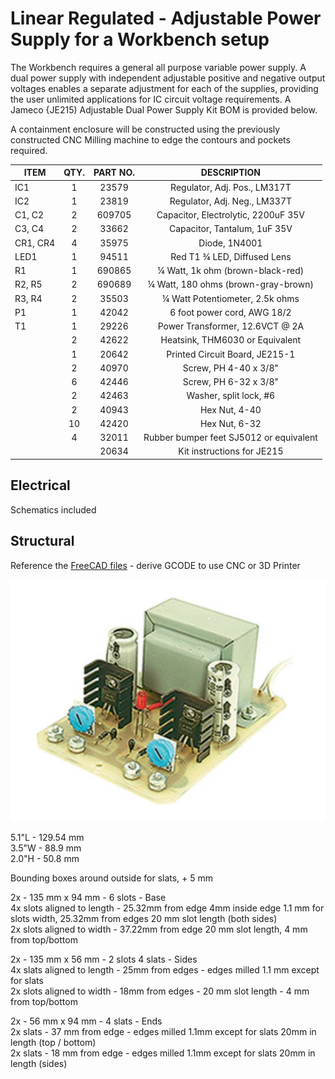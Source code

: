 # Linear Regulated - Adjustable Power Supply for a Workbench setup  

The Workbench requires a general all purpose variable power supply. A dual power supply with independent adjustable positive and negative output voltages enables a separate adjustment for each of the supplies, providing the user unlimited applications for IC circuit voltage requirements. A Jameco {JE215) Adjustable Dual Power Supply Kit BOM is provided below.

A containment enclosure will be constructed using the previously constructed CNC Milling machine to edge the contours and pockets required.  

|ITEM 		|QTY.	  |PART NO. 	 |DESCRIPTION 							|
|-----------|:-------:|:------------:|:------------------------------------:|
|IC1		|1		  |23579	     |Regulator, Adj. Pos., LM317T			|
|IC2		|1		  |23819		 |Regulator, Adj. Neg., LM337T			|
|C1, C2		|2		  |609705		 |Capacitor, Electrolytic, 2200uF 35V	|
|C3, C4		|2		  |33662		 |Capacitor, Tantalum, 1uF 35V			|
|CR1, CR4	|4		  |35975		 |Diode, 1N4001							|
|LED1		|1		  |94511		 |Red T1 ¾ LED, Diffused Lens			|
|R1			|1		  |690865		 |¼ Watt, 1k ohm (brown-black-red)		|
|R2, R5		|2		  |690689		 |¼ Watt, 180 ohms (brown-gray-brown)	|
|R3, R4		|2		  |35503		 |¼ Watt Potentiometer, 2.5k ohms		|
|P1			|1		  |42042		 |6 foot power cord, AWG 18/2			|
|T1			|1		  |29226		 |Power Transformer, 12.6VCT @ 2A		|
|			|2		  |42622		 |Heatsink, THM6030 or Equivalent		|
|			|1		  |20642		 |Printed Circuit Board, JE215-1		|
|			|2		  |40970		 |Screw, PH 4-40 x 3/8"					|
|			|6		  |42446		 |Screw, PH 6-32 x 3/8"					|
|			|2		  |42463		 |Washer, split lock, #6				|
|			|2		  |40943		 |Hex Nut, 4-40							|
|			|10		  |42420		 |Hex Nut, 6-32							|
|			|4		  |32011		 |Rubber bumper feet SJ5012 or equivalent|
|			|		  |20634		 |Kit instructions for JE215  			|

## Electrical  
Schematics included 

## Structural  
Reference the [FreeCAD files](/Structural) - derive GCODE to use CNC or 3D Printer  

![Power Supply](/Electrical/Power_Supply.png)  

5.1"L - 129.54 mm  
3.5"W - 88.9 mm  
2.0"H - 50.8 mm   

Bounding boxes around outside for slats, + 5 mm  

2x - 135 mm x 94 mm - 6 slots 			- Base  
	4x slots aligned to length - 25.32mm from edge 4mm inside edge 1.1 mm for slots width, 25.32mm from edges 20 mm slot length (both sides)  
	2x slots aligned to width - 37.22mm from edge 20 mm slot length, 4 mm from top/bottom  
	
2x - 135 mm x 56 mm - 2 slots 4 slats	- Sides  
	4x slats aligned to length - 25mm from edges - edges milled 1.1 mm except for slats  
	2x slots aligned to width - 18mm from edges - 20 mm slot length - 4 mm from top/bottom  

2x - 56 mm x 94 mm  - 4 slats			- Ends  
	2x slats - 37 mm from edge - edges milled 1.1mm except for slats 20mm in length (top / bottom)  
	2x slats - 18 mm from edge - edges milled 1.1mm except for slats 20mm in length (sides)  

